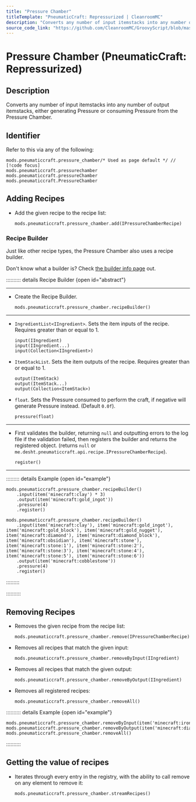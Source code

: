 ```yaml
---
title: "Pressure Chamber"
titleTemplate: "PneumaticCraft: Repressurized | CleanroomMC"
description: "Converts any number of input itemstacks into any number of output itemstacks, either generating Pressure or consuming Pressure from the Pressure Chamber."
source_code_link: "https://github.com/CleanroomMC/GroovyScript/blob/master/src/main/java/com/cleanroommc/groovyscript/compat/mods/pneumaticcraft/PressureChamber.java"
---
```


# Pressure Chamber (PneumaticCraft: Repressurized)

## Description

Converts any number of input itemstacks into any number of output itemstacks, either generating Pressure or consuming Pressure from the Pressure Chamber.

## Identifier

Refer to this via any of the following:

```groovy:no-line-numbers {1}
mods.pneumaticcraft.pressure_chamber/* Used as page default */ // [!code focus]
mods.pneumaticcraft.pressurechamber
mods.pneumaticcraft.pressureChamber
mods.pneumaticcraft.PressureChamber
```


## Adding Recipes

- Add the given recipe to the recipe list:

    ```groovy:no-line-numbers
    mods.pneumaticcraft.pressure_chamber.add(IPressureChamberRecipe)
    ```


### Recipe Builder

Just like other recipe types, the Pressure Chamber also uses a recipe builder.

Don't know what a builder is? Check [the builder info page](../../getting_started/builder.md) out.

:::::::::: details Recipe Builder {open id="abstract"}

---

- Create the Recipe Builder.

    ```groovy:no-line-numbers
    mods.pneumaticcraft.pressure_chamber.recipeBuilder()
    ```

---

- `IngredientList<IIngredient>`. Sets the item inputs of the recipe. Requires greater than or equal to 1.

    ```groovy:no-line-numbers
    input(IIngredient)
    input(IIngredient...)
    input(Collection<IIngredient>)
    ```

- `ItemStackList`. Sets the item outputs of the recipe. Requires greater than or equal to 1.

    ```groovy:no-line-numbers
    output(ItemStack)
    output(ItemStack...)
    output(Collection<ItemStack>)
    ```

- `float`. Sets the Pressure consumed to perform the craft, if negative will generate Pressure instead. (Default `0.0f`).

    ```groovy:no-line-numbers
    pressure(float)
    ```

---

- First validates the builder, returning `null` and outputting errors to the log file if the validation failed, then registers the builder and returns the registered object. (returns `null` or `me.desht.pneumaticcraft.api.recipe.IPressureChamberRecipe`).

    ```groovy:no-line-numbers
    register()
    ```

---

::::::::: details Example {open id="example"}
```groovy:no-line-numbers
mods.pneumaticcraft.pressure_chamber.recipeBuilder()
    .input(item('minecraft:clay') * 3)
    .output(item('minecraft:gold_ingot'))
    .pressure(4)
    .register()

mods.pneumaticcraft.pressure_chamber.recipeBuilder()
    .input(item('minecraft:clay'), item('minecraft:gold_ingot'), item('minecraft:gold_block'), item('minecraft:gold_nugget'), item('minecraft:diamond'), item('minecraft:diamond_block'), item('minecraft:obsidian'), item('minecraft:stone'), item('minecraft:stone:1'), item('minecraft:stone:2'), item('minecraft:stone:3'), item('minecraft:stone:4'), item('minecraft:stone:5'), item('minecraft:stone:6'))
    .output(item('minecraft:cobblestone'))
    .pressure(4)
    .register()
```

:::::::::

::::::::::

## Removing Recipes

- Removes the given recipe from the recipe list:

    ```groovy:no-line-numbers
    mods.pneumaticcraft.pressure_chamber.remove(IPressureChamberRecipe)
    ```

- Removes all recipes that match the given input:

    ```groovy:no-line-numbers
    mods.pneumaticcraft.pressure_chamber.removeByInput(IIngredient)
    ```

- Removes all recipes that match the given output:

    ```groovy:no-line-numbers
    mods.pneumaticcraft.pressure_chamber.removeByOutput(IIngredient)
    ```

- Removes all registered recipes:

    ```groovy:no-line-numbers
    mods.pneumaticcraft.pressure_chamber.removeAll()
    ```

:::::::::: details Example {open id="example"}
```groovy:no-line-numbers
mods.pneumaticcraft.pressure_chamber.removeByInput(item('minecraft:iron_block'))
mods.pneumaticcraft.pressure_chamber.removeByOutput(item('minecraft:diamond'))
mods.pneumaticcraft.pressure_chamber.removeAll()
```

::::::::::

## Getting the value of recipes

- Iterates through every entry in the registry, with the ability to call remove on any element to remove it:

    ```groovy:no-line-numbers
    mods.pneumaticcraft.pressure_chamber.streamRecipes()
    ```
